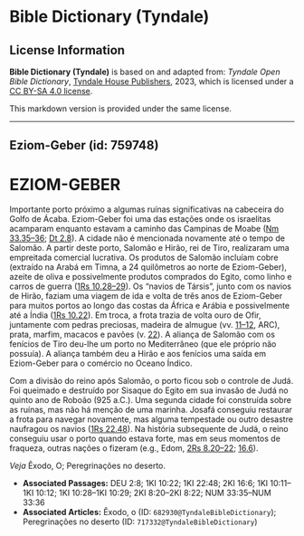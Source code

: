 # Bible Dictionary (Tyndale)

## License Information

**Bible Dictionary (Tyndale)** is based on and adapted from: _Tyndale Open Bible Dictionary_, [Tyndale House Publishers](https://tyndaleopenresources.com/), 2023, which is licensed under a [CC BY-SA 4.0 license](https://creativecommons.org/licenses/by-sa/4.0/legalcode.en).

This markdown version is provided under the same license.



--------------------------------

## Eziom-Geber (id: 759748)

EZIOM\-GEBER
============

Importante porto próximo a algumas ruínas significativas na cabeceira do Golfo de Ácaba. Eziom\-Geber foi uma das estações onde os israelitas acamparam enquanto estavam a caminho das Campinas de Moabe ([Nm 33\.35–36](https://ref.ly/Num33:35-Num33:36); [Dt 2\.8](https://ref.ly/Deut2:8)). A cidade não é mencionada novamente até o tempo de Salomão. A partir deste porto, Salomão e Hirão, rei de Tiro, realizaram uma empreitada comercial lucrativa. Os produtos de Salomão incluíam cobre (extraído na Arabá em Timna, a 24 quilômetros ao norte de Eziom\-Geber), azeite de oliva e possivelmente produtos comprados do Egito, como linho e carros de guerra ([1Rs 10\.28–29](https://ref.ly/1Kgs10:28-1Kgs10:29)). Os “navios de Társis”, junto com os navios de Hirão, faziam uma viagem de ida e volta de três anos de Eziom\-Geber para muitos portos ao longo das costas da África e Arábia e possivelmente até a Índia ([1Rs 10\.22](https://ref.ly/1Kgs10:22)). Em troca, a frota trazia de volta ouro de Ofir, juntamente com pedras preciosas, madeira de almugue (vv. [11–12](https://ref.ly/1Kgs10:11-1Kgs10:12), ARC), prata, marfim, macacos e pavões (v. [22](https://ref.ly/1Kgs10:22)). A aliança de Salomão com os fenícios de Tiro deu\-lhe um porto no Mediterrâneo (que ele próprio não possuía). A aliança também deu a Hirão e aos fenícios uma saída em Eziom\-Geber para o comércio no Oceano Índico.

Com a divisão do reino após Salomão, o porto ficou sob o controle de Judá. Foi queimado e destruído por Sisaque do Egito em sua invasão de Judá no quinto ano de Roboão (925 a.C.). Uma segunda cidade foi construída sobre as ruínas, mas não há menção de uma marinha. Josafá conseguiu restaurar a frota para navegar novamente, mas alguma tempestade ou outro desastre naufragou os navios ([1Rs 22\.48](https://ref.ly/1Kgs22:48)). Na história subsequente de Judá, o reino conseguiu usar o porto quando estava forte, mas em seus momentos de fraqueza, outras nações o fizeram (e.g., Edom, [2Rs 8\.20–22](https://ref.ly/2Kgs8:20-2Kgs8:22); [16\.6](https://ref.ly/2Kgs16:6)). 

*Veja* Êxodo, O; Peregrinações no deserto.

* **Associated Passages:** DEU 2:8; 1KI 10:22; 1KI 22:48; 2KI 16:6; 1KI 10:11–1KI 10:12; 1KI 10:28–1KI 10:29; 2KI 8:20–2KI 8:22; NUM 33:35–NUM 33:36
* **Associated Articles:** Êxodo, o (ID: `682930@TyndaleBibleDictionary`); Peregrinações no deserto (ID: `717332@TyndaleBibleDictionary`)

